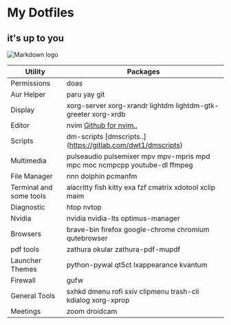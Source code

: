 # My Dotfiles
## it's up to you 

![Markdown logo](https://markdown-here.com/img/icon256.png)

| Utility  | Packages            |
| -----     | --------------- |
| Permissions  | doas |
| Aur Helper  | paru yay git |
| Display |  xorg-server xorg-xrandr lightdm lightdm-gtk-greeter xorg-xrdb |
| Editor | nvim [Github for nvim..](https://github.com/AstroNvim/AstroNvim) | 
| Scripts | dm-scripts [dmscripts..] (https://gitlab.com/dwt1/dmscripts)|
| Multimedia | pulseaudio pulsemixer mpv mpv-mpris mpd mpc moc ncmpcpp youtube-dl ffmpeg | 
| File Manager | nnn dolphin pcmanfm | 
| Terminal and some tools | alacritty fish kitty exa fzf cmatrix xdotool xclip maim |
| Diagnostic | htop nvtop | 
| Nvidia | nvidia nvidia-lts optimus-manager | 
| Browsers | brave-bin firefox google-chrome chromium qutebrowser | 
| pdf tools | zathura okular zathura-pdf-mupdf | 
| Launcher Themes | python-pywal qt5ct lxappearance kvantum | 
| Firewall | gufw | 
| General Tools | sxhkd dmenu rofi sxiv clipmenu trash-cli kdialog xorg-xprop | 
| Meetings | zoom droidcam |






